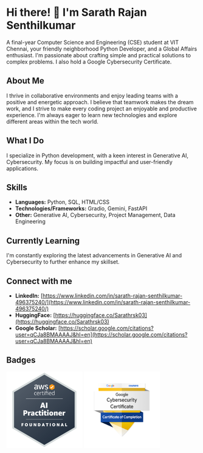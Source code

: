 # Hi there! 👋 I'm Sarath Rajan Senthilkumar
A final-year Computer Science and Engineering (CSE) student at VIT Chennai, your friendly neighborhood Python Developer, and a Global Affairs enthusiast. I'm passionate about crafting simple and practical solutions to complex problems. I also hold a Google Cybersecurity Certificate.

## About Me
I thrive in collaborative environments and enjoy leading teams with a positive and energetic approach. I believe that teamwork makes the dream work, and I strive to make every coding project an enjoyable and productive experience. I'm always eager to learn new technologies and explore different areas within the tech world.

## What I Do
I specialize in Python development, with a keen interest in Generative AI, Cybersecurity. My focus is on building impactful and user-friendly applications.

## Skills
* **Languages:** Python, SQL, HTML/CSS
* **Technologies/Frameworks:** Gradio, Gemini, FastAPI
* **Other:** Generative AI, Cybersecurity, Project Management, Data Engineering

## Currently Learning
I'm constantly exploring the latest advancements in Generative AI and Cybersecurity to further enhance my skillset.

## Connect with me
* **LinkedIn:** [https://www.linkedin.com/in/sarath-rajan-senthilkumar-496375240/](https://www.linkedin.com/in/sarath-rajan-senthilkumar-496375240/)
* **HuggingFace:** [https://huggingface.co/Sarathrsk03](https://huggingface.co/Sarathrsk03)
* **Google Scholar:** [https://scholar.google.com/citations?user=qCJa8BMAAAAJ&hl=en](https://scholar.google.com/citations?user=qCJa8BMAAAAJ&hl=en)

## Badges
<img src="Badges/aws-certified-ai-practitioner.png" width="200"> <img src="Badges/google-cybersecurity-professional-certificate-v2.png" width="200">
